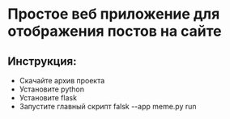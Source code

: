 # Простое веб приложение для отображения постов на сайте
## Инструкция:
* Скачайте архив проекта
* Установите python
* Установите flask
* Запустите главный скрипт falsk --app meme.py run


